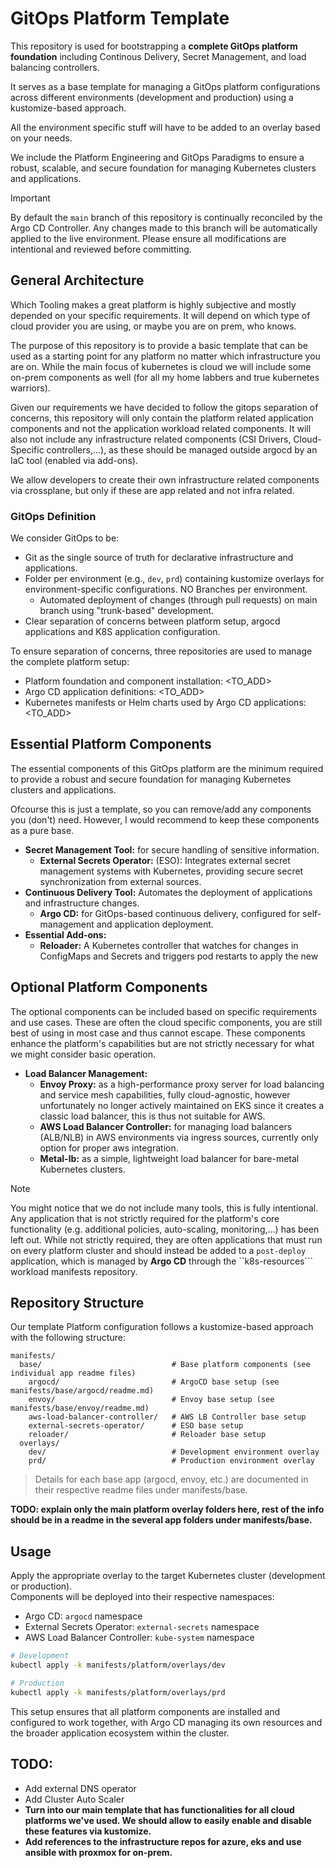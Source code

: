 # GitOps Platform Template

This repository is used for bootstrapping a **complete GitOps platform foundation** including Continous Delivery, Secret Management, and load balancing controllers.  

It serves as a base template for managing a GitOps platform configurations across different environments (development and production) using a kustomize-based approach.

All the environment specific stuff will have to be added to an overlay based on your needs.

We include the Platform Engineering and GitOps Paradigms to ensure a robust, scalable, and secure foundation for managing Kubernetes clusters and applications.

> [!IMPORTANT]
> By default the `main` branch of this repository is continually reconciled by the Argo CD Controller. Any changes made to this
> branch will be automatically applied to the live environment. Please ensure all modifications are intentional and reviewed before committing.

## General Architecture

Which Tooling makes a great platform is highly subjective and mostly depended on your specific requirements. 
It will depend on which type of cloud provider you are using, or maybe you are on prem, who knows.

The purpose of this repository is to provide a basic template that can be used as a starting point for any platform no matter which infrastructure you are on. 
While the main focus of kubernetes is cloud we will include some on-prem components as well (for all my home labbers and true kubernetes warriors).

Given our requirements we have decided to follow the gitops separation of concerns, this repository will only contain the platform related application components and not the application workload related components.
It will also not include any infrastructure related components (CSI Drivers, Cloud-Specific controllers,...), as these should be managed outside argocd by an IaC tool (enabled via add-ons).

We allow developers to create their own infrastructure related components via crossplane, but only if these are app related and not infra related.

### GitOps Definition

We consider GitOps to be:

- Git as the single source of truth for declarative infrastructure and applications.
- Folder per environment (e.g., `dev`, `prd`) containing kustomize overlays for environment-specific configurations. NO Branches per environment.
  - Automated deployment of changes (through pull requests) on main branch using "trunk-based" development.
- Clear separation of concerns between platform setup, argocd applications and K8S application configuration.

To ensure separation of concerns, three repositories are used to manage the complete platform setup:

* Platform foundation and component
  installation: <TO_ADD>
* Argo CD application
  definitions: <TO_ADD>
* Kubernetes manifests or Helm charts used by Argo CD
  applications: <TO_ADD>

## Essential Platform Components

The essential components of this GitOps platform are the minimum required to provide a robust and secure foundation for managing Kubernetes clusters and applications.

Ofcourse this is just a template, so you can remove/add any components you (don't) need. However, I would recommend to keep these components as a pure base.

- **Secret Management Tool:** for secure handling of sensitive information.
  - **External Secrets Operator:** (ESO): Integrates external secret management systems with Kubernetes, providing secure secret synchronization from external sources.
- **Continuous Delivery Tool:** Automates the deployment of applications and infrastructure changes.
  - **Argo CD:** for GitOps-based continuous delivery, configured for self-management and application deployment.
- **Essential Add-ons:**
  - **Reloader:** A Kubernetes controller that watches for changes in ConfigMaps and Secrets and triggers pod restarts to apply the new

## Optional Platform Components

The optional components can be included based on specific requirements and use cases. 
These are often the cloud specific components, you are still best of using in most case and thus cannot escape.
These components enhance the platform's capabilities but are not strictly necessary for what we might consider basic operation.

- **Load Balancer Management:** 
  - **Envoy Proxy:** as a high-performance proxy server for load balancing and service mesh capabilities, fully cloud-agnostic, however unfortunately no longer actively maintained on EKS since it creates a classic load balancer, this is thus not suitable for AWS.
  - **AWS Load Balancer Controller:** for managing load balancers (ALB/NLB) in AWS environments via ingress sources, currently only option for proper aws integration.
  - **Metal-lb:** as a simple, lightweight load balancer for bare-metal Kubernetes clusters.

> [!NOTE]
> You might notice that we do not include many tools, this is fully intentional.
> Any application that is not strictly required for the platform's core functionality (e.g. additional policies, auto-scaling, monitoring,...) has been left out.
> While not strictly required, they are often applications that must run on every platform cluster and should instead be added to a ``post-deploy`` application,
> which is managed by **Argo CD** through the ``k8s-resources``` workload manifests repository.

## Repository Structure

Our template Platform configuration follows a kustomize-based approach with the following structure:

```
manifests/
  base/                             # Base platform components (see individual app readme files)
    argocd/                         # ArgoCD base setup (see manifests/base/argocd/readme.md)
    envoy/                          # Envoy base setup (see manifests/base/envoy/readme.md)
    aws-load-balancer-controller/   # AWS LB Controller base setup
    external-secrets-operator/      # ESO base setup
    reloader/                       # Reloader base setup
  overlays/
    dev/                            # Development environment overlay
    prd/                            # Production environment overlay
```

> Details for each base app (argocd, envoy, etc.) are documented in their respective readme files under manifests/base.

**TODO: explain only the main platform overlay folders here, rest of the info should be in a readme in the several app folders under manifests/base.**

## Usage

Apply the appropriate overlay to the target Kubernetes cluster (development or production).  
Components will be deployed into their respective namespaces:

- Argo CD: `argocd` namespace
- External Secrets Operator: `external-secrets` namespace
- AWS Load Balancer Controller: `kube-system` namespace

```bash
# Development
kubectl apply -k manifests/platform/overlays/dev

# Production
kubectl apply -k manifests/platform/overlays/prd
```

This setup ensures that all platform components are installed and configured to work together, with Argo CD managing its
own resources and the broader application ecosystem within the cluster.


## TODO:

- Add external DNS operator
- Add Cluster Auto Scaler
- **Turn into our main template that has functionalities for all cloud platforms we've used. We should allow to easily enable and disable these features via kustomize.**
- **Add references to the infrastructure repos for azure, eks and use ansible with proxmox for on-prem.**
